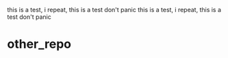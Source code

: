 this is a test, i repeat, this is a test don't panic
this is a test, i repeat, this is a test don't panic
 # other_repo